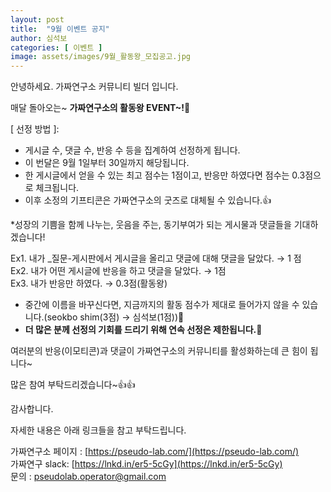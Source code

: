 ```yaml
---
layout: post
title:  "9월 이벤트 공지"
author: 심석보
categories: [ 이벤트 ]
image: assets/images/9월_활동왕_모집공고.jpg
---
```



안녕하세요. 가짜연구소 커뮤니티 빌더 입니다.


매달 돌아오는~ **가짜연구소의 활동왕 EVENT~!**🎉


[ 선정 방법 ]:

- 게시글 수, 댓글 수, 반응 수 등을 집계하여 선정하게 됩니다.
- 이 번달은 9월 1일부터 30일까지 해당됩니다.
- 한 게시글에서 얻을 수 있는 최고 점수는 1점이고, 반응만 하였다면 점수는 0.3점으로 체크됩니다.
- 이후 소정의 기프티콘은 가짜연구소의 굿즈로 대체될 수 있습니다.👍

*성장의 기쁨을 함께 나누는, 웃음을 주는, 동기부여가 되는 게시물과 댓글들을 기대하겠습니다!


Ex1. 내가 _질문-게시판에서 게시글을 올리고 댓글에 대해 댓글을 달았다. → 1 점
<br>Ex2. 내가 어떤 게시글에 반응을 하고 댓글을 달았다. → 1점
<br>Ex3. 내가 반응만 하였다. → 0.3점(활동왕)


- 중간에 이름을 바꾸신다면, 지금까지의 활동 점수가 제대로 들어가지 않을 수 있습니다.(seokbo shim(3점) → 심석보(1점))🥲
- **더 많은 분께 선정의 기회를 드리기 위해 연속 선정은 제한됩니다.**🥲

여러분의 반응(이모티콘)과 댓글이 가짜연구소의 커뮤니티를 활성화하는데 큰 힘이 됩니다~


많은 참여 부탁드리겠습니다~👍👍


감사합니다.


자세한 내용은 아래 링크들을 참고 부탁드립니다.

가짜연구소 페이지 : [https://pseudo-lab.com/](https://pseudo-lab.com/)<br>
가짜연구 slack: [https://lnkd.in/er5-5cGy](https://lnkd.in/er5-5cGy)<br>
문의 : pseudolab.operator@gmail.com
